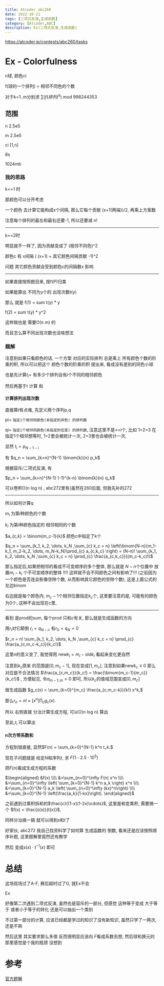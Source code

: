 ```yaml
---
title: Atcoder abc260
date: 2022-10-21
tags: [二项式反演,生成函数]
category: [Atcoder,ABC]
description: Ex(二项式反演,生成函数)
---
```


https://atcoder.jp/contests/abc260/tasks

# Ex - Colorfulness

n球, 颜色ci

f(球的一个排列) = 相邻不同色的个数

对于k=1..m分别求 $\sum(f(排列)^k)$ mod 998244353

## 范围

n 2.5e5

m 2.5e5

ci [1,n]

8s

1024mb

### 我的思路

k==1 时

那颜色可以分开考虑

一个颜色 去计算它能构成x个间隔, 那么它每个贡献 (x+1(两端))/2, 再乘上方案数

注意每个排列的最左和最右还要-1, 所以还要减 n!

---

k==2时

明显就不一样了, 因为贡献变成了 (相邻不同色)^2

颜色c 有 x间隔 ( (x+1) + 其它颜色间隔贡献 -1)^2

问题 其它颜色贡献会受到颜色c的间隔数x 影响

---

如果直接按照题目来, 按f(P)归类

如果能算出 不同为y个的 出现次数t(y)

那么 就是 f(1) = sum t(y) * y

f(2) = sum t(y) * y^2

这样做也是 需要O(n m) 的

而且怎么算不同出现次数也没啥想法

<!--more-->

### 题解

注意到如果只看颜色的话, 一个方案 对应的实际排列 总是乘上 所有颜色个数的阶乘的积, 所以可以把这个 颜色个数的阶乘的积 提出来, 看成没有差别的同色小球

也是先计算$t_i =$ 有多少个排列会有i个不同的相邻颜色

然后再基于t 计算 和

#### 计算排列出现次数

直接算$t$有点难, 先定义两个序列p,q

pi= `指定i个相邻同颜色(未指定的异色) 的排列数`

qi= `指定i个相邻同颜色(未指定的任意) 的排列数`, 注意这里不是>=i个, 比如 1=2=3 在指定1个相邻想等时, 1=2里会被统计一次, 2=3里也会被统计一次,

显然 $t_i = p_{N-1-i}$

有 $q_n = \sum_{k=n}^{N-1} \binom{k}{n} p_k$

根据容斥/二项式反演, 有

$p_n = \sum_{k=n}^{N-1} (-1)^{k-n} \binom{k}{n} q_k$

可以卷积O(n log n) , abc272里有(虽然在260后面, 但我先补的272

---

所以如何计算q

$m_i$ 为第$i$种颜色的个数

$k_i$ 为第$i$种颜色指定的 相邻相同的个数

$a_{c,k} = \binom{m_c-1}{k}$ 颜色c中指定了k个

$q_n = \sum_{k_1, k_2, \dots, k_N ,\sum_{c} k_c = n} \left(\binom{N-n}{m_1-k_1, m_2-k_2, \dots, m_N-k_N}\prod_{c} a_{c,k_c} \right) =  (N-n)! \sum_{k_1, k_2, \dots, k_N ,\sum_{c} k_c = n} \prod_{c} \frac{a_{c,k_c}}{(m_c-k_c)!}$

那么指定后,如果把相邻的看成不可变顺序的多个整体, 那么就是 $N-n$个位置中 放置$m_i-k_i$ 个不可变顺序的整体 !!!! 这样就不会不同颜色之间有影响了!!! (之前因为一个颜色是否连会影像空隙个数, 从而影响其它颜色的空隙个数), 这是上面公式的 左边binom

右边就是每个颜色内, $m_c-1$个相邻位置指定$k_c$个, 这里要注意的是, 可能有的颜色为0个, 这种不会出现在c里,

---

看到 是prod的sum, 每个prod 只和$c$有关, 那么就是生成函数的方向

用$r_i$对它颠倒 $r_i = q_{N-i}$, 有$r_0=q_N=0$

$r_n = n! \sum_{k_1, k_2, \dots, k_N ,\sum_{c} k_c = n} \prod_{c} \frac{a_{c,m_c-k_c}}{k_c!}$

这里$n$的意义变了, 我觉得用 $\mathrm{new} k_i = m_i- \mathrm{old} k_i$ 看起来变化更自然

注意到$k_c$原来 的范围是$[0,m_c-1]$, 现在变成$[1,m_c]$, 注意到如果$\mathrm{new} k_c \equiv 0$ 那么对应是不合法情况 $\frac{a_{c,m_c}}{k_c!} = \frac{\binom{m_c-1}{m_c}}{k_c!}$ , 方便起见, 令$a_{m-1,m} = 0$ 即可, 所以$k_c$的值域范围变成$[0,m_c]$

做生成函数 $g_c(x) = \sum_{k=0}^{m_c} \frac{a_{c,m_c-k}}{k!} x^k,$

那么$r_n = n! \times [x^n] \prod_{c} g_c(x).$

所以 右侧直接 分治计算生成方程, 可以O(n log n) 算出

至此,$t_i$ 可以算出

#### n次方带系数和

方程到很直接, 显然$F(n) = \sum_{k=0}^{N-1} k^n t_k.$

现在子问题就是 给定$N$和序列$t$, 求 $F(1\cdots 2.5\cdot10^5)$

把$F(n)$看成生成方程的系数

$\begin{aligned} &f(x) \\\\ &=\sum_{n=0}^\infty F(n) x^n \\\\ &=\sum_{n=0}^\infty \left( \sum_{k=0}^{N-1} k^n a_k \right) x^n \\\\ &=\sum_{k=0}^{N-1} a_k \left( \sum_{n=0}^\infty (kx)^n\right) \\\\ &=\sum_{k=0}^{N-1} \left(\frac{a_k}{1-kx}\right). \end{aligned}$

之前遇到过乘积拆和的$\frac{c}{(1-x)(1-2x)\cdots}$, 这里是和变乘积, 需要搞一个 $f(x) = \frac{s(x)}{t(x)}$,

同样分治搞一搞 就可以得到$s$和$t$了

好家伙, abc272 我自己找资料学了如何算 生成函数的 倒数, 看来还是应该按照顺序补题, 这里题解里竟然还有教学

然后 变成$s(x) \cdot t^{-1}(x)$ 即可

# 总结

这场现场过了A-F, 赛后超时过了G, 就Ex不会

Ex

好像第二次遇到二项式反演, 虽然也是容斥的一部分, 但感觉 这种等于变成 大于等于 或者小于等于的转化 还是可以抽出一个类别

不过第一部分的计算, 应该已经都是学过的知识了没有新知识, 虽然只学了一两次, 还是不熟

然后这里 其实要求那么多值 反而很明显应该向 $F$看成系数去想, 然后球和换元的那里感觉是个我的瓶颈 没想到

# 参考

[官方题解](https://atcoder.jp/contests/abc260/editorial)

